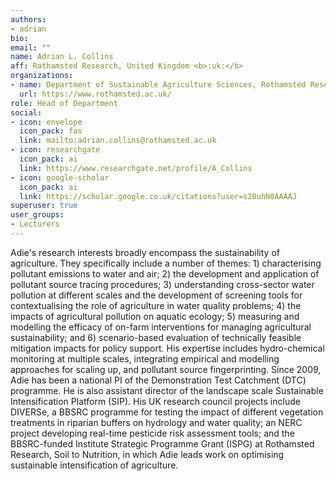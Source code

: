 ```yaml
---
authors:
- adrian
bio:
email: ""
name: Adrian L. Collins
aff: Rothamsted Research, United Kingdom <b>:uk:</b>
organizations:
- name: Department of Sustainable Agriculture Sciences, Rothamsted Research 
  url: https://www.rothamsted.ac.uk/
role: Head of Department
social:
- icon: envelope
  icon_pack: fas
  link: mailto:adrian.collins@rothamsted.ac.uk
- icon: researchgate
  icon_pack: ai
  link: https://www.researchgate.net/profile/A_Collins
- icon: google-scholar
  icon_pack: ai
  link: https://scholar.google.co.uk/citations?user=s20uhN0AAAAJ
superuser: true
user_groups:
- Lecturers
---
```


Adie's research interests broadly encompass the sustainability of agriculture. They specifically include a number of themes: 1) characterising pollutant emissions to water and air; 2) the development and application of pollutant source tracing procedures; 3) understanding cross-sector water pollution at different scales and the development of screening tools for contextualising the role of agriculture in water quality problems; 4) the impacts of agricultural pollution on aquatic ecology; 5) measuring and modelling the efficacy of on-farm interventions for managing agricultural sustainability; and 6) scenario-based evaluation of technically feasible mitigation impacts for policy support. His expertise includes hydro-chemical monitoring at multiple scales, integrating empirical and modelling approaches for scaling up, and pollutant source fingerprinting. Since 2009, Adie has been a national PI of the Demonstration Test Catchment (DTC) programme. He is also assistant director of the landscape scale Sustainable Intensification Platform (SIP). His UK research council projects include DIVERSe, a BBSRC programme for testing the impact of different vegetation treatments in riparian buffers on hydrology and water quality; an NERC project developing real-time pesticide risk assessment tools; and the BBSRC-funded Institute Strategic Programme Grant (ISPG) at Rothamsted Research, Soil to Nutrition, in which Adie leads work on optimising sustainable intensification of agriculture.
